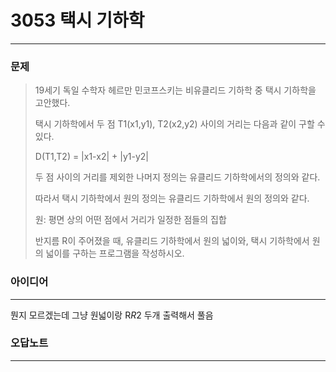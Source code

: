 # 3053 택시 기하학
------------
### 문제

>19세기 독일 수학자 헤르만 민코프스키는 비유클리드 기하학 중 택시 기하학을 고안했다.
>
>택시 기하학에서 두 점 T1(x1,y1), T2(x2,y2) 사이의 거리는 다음과 같이 구할 수 있다.
>
>D(T1,T2) = |x1-x2| + |y1-y2|
>
>두 점 사이의 거리를 제외한 나머지 정의는 유클리드 기하학에서의 정의와 같다.
>
>따라서 택시 기하학에서 원의 정의는 유클리드 기하학에서 원의 정의와 같다.
>
>원: 평면 상의 어떤 점에서 거리가 일정한 점들의 집합
>
>반지름 R이 주어졌을 때, 유클리드 기하학에서 원의 넓이와, 택시 기하학에서 원의 넓이를 구하는 프로그램을 작성하시오.

### 아이디어
----------
뭔지 모르겠는데 그냥 원넓이랑 R*R*2 두개 출력해서 풀음

### 오답노트
----------